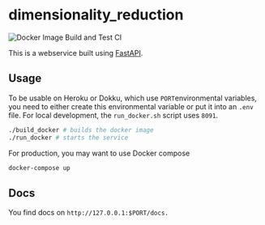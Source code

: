 # dimensionality_reduction

![Docker Image Build and Test CI](https://github.com/cheminfo-py/dimensionality_reduction/workflows/Docker%20Image%20Build%20CI/badge.svg)

This is a webservice built using [FastAPI](https://github.com/tiangolo/fastapi).

## Usage

To be usable on Heroku or Dokku, which use `PORT`environmental variables, you need to either create this environmental variable or put it into an `.env` file. For local development, the `run_docker.sh` script uses `8091`.

```bash
./build_docker # builds the docker image
./run_docker # starts the service
```

For production, you may want to use Docker compose

```bash
docker-compose up
```

## Docs

You find docs on `http://127.0.0.1:$PORT/docs.`
